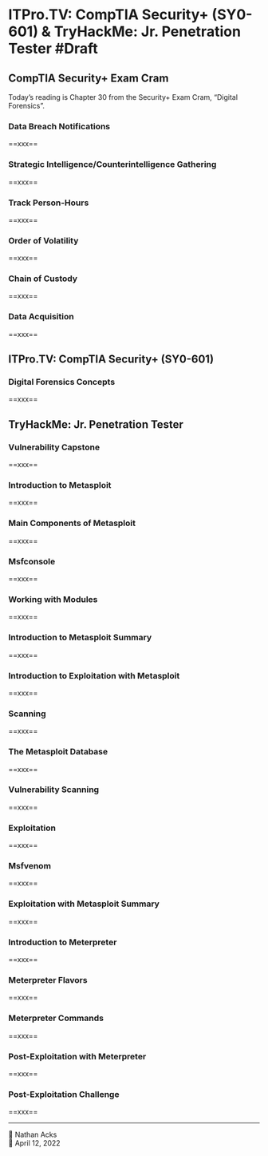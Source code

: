 # ITPro.TV: CompTIA Security+ (SY0-601) & TryHackMe: Jr. Penetration Tester #Draft

## CompTIA Security+ Exam Cram

Today’s reading is Chapter 30 from the Security+ Exam Cram, “Digital Forensics”.

### Data Breach Notifications

==xxx==

### Strategic Intelligence/Counterintelligence Gathering

==xxx==

### Track Person-Hours

==xxx==

### Order of Volatility

==xxx==

### Chain of Custody

==xxx==

### Data Acquisition

==xxx==

## ITPro.TV: CompTIA Security+ (SY0-601)

### Digital Forensics Concepts

==xxx==

## TryHackMe: Jr. Penetration Tester

### Vulnerability Capstone

==xxx==

### Introduction to Metasploit

==xxx==

### Main Components of Metasploit

==xxx==

### Msfconsole

==xxx==

### Working with Modules

==xxx==

### Introduction to Metasploit Summary

==xxx==

### Introduction to Exploitation with Metasploit

==xxx==

### Scanning

==xxx==

### The Metasploit Database

==xxx==

### Vulnerability Scanning

==xxx==

### Exploitation

==xxx==

### Msfvenom

==xxx==

### Exploitation with Metasploit Summary

==xxx==

### Introduction to Meterpreter

==xxx==

### Meterpreter Flavors

==xxx==

### Meterpreter Commands

==xxx==

### Post-Exploitation with Meterpreter

==xxx==

### Post-Exploitation Challenge

==xxx==

- - - -

<span aria-hidden="true">👤</span> Nathan Acks  
<span aria-hidden="true">📅</span> April 12, 2022

